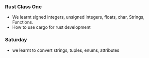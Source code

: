 ### Rust Class One 

- We learnt signed integers, unsigned integers, floats, char, Strings, Functions.
- How to use cargo for rust development

### Saturday

- we learnt to convert strings, tuples, enums, attributes